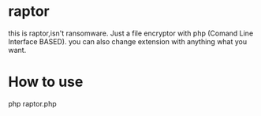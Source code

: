 # raptor
this is raptor,isn't ransomware. Just a file encryptor with php (Comand Line Interface BASED). you can also change extension with anything what you want.

# How to use
php raptor.php
